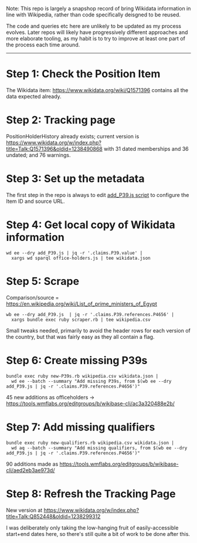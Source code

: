 Note: This repo is largely a snapshop record of bring Wikidata
information in line with Wikipedia, rather than code specifically
deisgned to be reused.

The code and queries etc here are unlikely to be updated as my process
evolves. Later repos will likely have progressively different approaches
and more elaborate tooling, as my habit is to try to improve at least
one part of the process each time around.

---------

Step 1: Check the Position Item
===============================

The Wikidata item: https://www.wikidata.org/wiki/Q1571396
contains all the data expected already.

Step 2: Tracking page
=====================

PositionHolderHistory already exists; current version is
https://www.wikidata.org/w/index.php?title=Talk:Q1571396&oldid=1238490868
with 31 dated memberships and 36 undated; and 76 warnings.

Step 3: Set up the metadata
===========================

The first step in the repo is always to edit [add_P39.js script](add_P39.js)
to configure the Item ID and source URL.

Step 4: Get local copy of Wikidata information
==============================================

    wd ee --dry add_P39.js | jq -r '.claims.P39.value' |
      xargs wd sparql office-holders.js | tee wikidata.json

Step 5: Scrape
==============

Comparison/source = https://en.wikipedia.org/wiki/List_of_prime_ministers_of_Egypt

    wb ee --dry add_P39.js  | jq -r '.claims.P39.references.P4656' |
      xargs bundle exec ruby scraper.rb | tee wikipedia.csv

Small tweaks needed, primarily to avoid the header rows for each version
of the country, but that was fairly easy as they all contain a flag.

Step 6: Create missing P39s
===========================

    bundle exec ruby new-P39s.rb wikipedia.csv wikidata.json |
      wd ee --batch --summary "Add missing P39s, from $(wb ee --dry add_P39.js | jq -r '.claims.P39.references.P4656')"

45 new additions as officeholders -> https://tools.wmflabs.org/editgroups/b/wikibase-cli/ac3a320488e2b/

Step 7: Add missing qualifiers
==============================

    bundle exec ruby new-qualifiers.rb wikipedia.csv wikidata.json |
      wd aq --batch --summary "Add missing qualifiers, from $(wb ee --dry add_P39.js | jq -r '.claims.P39.references.P4656')"

90 additions made as https://tools.wmflabs.org/editgroups/b/wikibase-cli/aed2eb3ae973d/

Step 8: Refresh the Tracking Page
=================================

New version at https://www.wikidata.org/w/index.php?title=Talk:Q852448&oldid=1238299312

I was deliberately only taking the low-hanging fruit of
easily-accessible start+end dates here, so there's still quite a bit of
work to be done after this.
